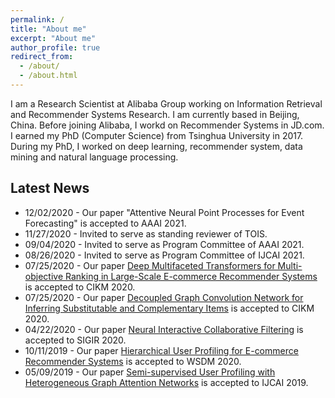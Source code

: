 ```yaml
---
permalink: /
title: "About me"
excerpt: "About me"
author_profile: true
redirect_from:
  - /about/
  - /about.html
---
```


I am a Research Scientist at Alibaba Group working on Information Retrieval and Recommender Systems Research. I am currently based in Beijing, China. Before joining Alibaba, I workd on Recommender Systems in JD.com. I earned my PhD (Computer Science)  from Tsinghua University in 2017. During my PhD, I worked on deep learning, recommender system, data mining and natural language processing.


## Latest News
* 12/02/2020 - Our paper "Attentive Neural Point Processes for Event Forecasting" is accepted to AAAI 2021.
* 11/27/2020 - Invited to serve as standing reviewer of TOIS.
* 09/04/2020 - Invited to serve as Program Committee of AAAI 2021.
* 08/26/2020 - Invited to serve as Program Committee of IJCAI 2021.
* 07/25/2020 - Our paper [Deep Multifaceted Transformers for Multi-objective Ranking in Large-Scale E-commerce Recommender Systems](https://dl.acm.org/doi/10.1145/3340531.3412697) is accepted to CIKM 2020.
* 07/25/2020 - Our paper [Decoupled Graph Convolution Network for Inferring Substitutable and Complementary Items](https://dl.acm.org/doi/abs/10.1145/3340531.3412695) is accepted to CIKM 2020.
* 04/22/2020 - Our paper [Neural Interactive Collaborative Filtering](https://dl.acm.org/doi/10.1145/3397271.3401181) is accepted to SIGIR 2020.
* 10/11/2019 - Our paper [Hierarchical User Profiling for E-commerce Recommender Systems](https://dl.acm.org/doi/abs/10.1145/3336191.3371827) is accepted to WSDM 2020.
* 05/09/2019 - Our paper [Semi-supervised User Profiling with Heterogeneous Graph Attention Networks](https://www.ijcai.org/Proceedings/2019/0293.pdf) is accepted to IJCAI 2019.



